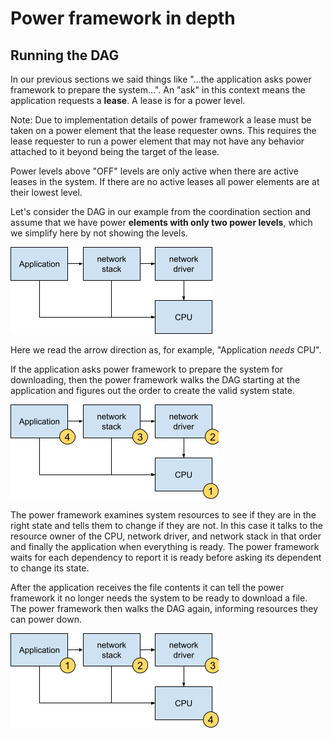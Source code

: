 # Power framework in depth

## Running the DAG

In our previous sections we said things like "...the application asks power
framework to prepare the system...". An "ask" in this context means the
application requests a **lease**. A lease is for a power level.


Note: Due to implementation details of power framework a lease must be taken on
a power element that the lease requester owns. This requires the lease requester
to run a power element that may not have any behavior attached to it beyond
being the target of the lease.

Power levels above "OFF" levels are only active when there are active leases in
the system. If there are no active leases all power elements are at their
lowest level.

Let's consider the DAG in our example from the coordination section and assume
that we have power **elements with only two power levels**, which we simplify
here by not showing the levels.

![Power element DAG](dag.png)

Here we read the arrow direction as, for example, "Application _needs_ CPU".

If the application asks power framework to prepare the system for downloading,
then the power framework walks the DAG starting at the application and figures
out the order to create the valid system state.

![Power element DAG power down ordering](dag_power_down_order.png)

The power framework examines system resources to see if they are in the right
state and tells them to change if they are not. In this case it talks to the
resource owner of the CPU, network driver, and network stack in that order and
finally the application when everything is ready. The power framework waits
for each dependency to report it is ready before asking its dependent to change
its state.

After the application receives the file contents it can tell the power
framework it no longer needs the system to be ready to download a file. The
power framework then walks the DAG again, informing resources they can power
down.

![Power element DAG power up ordering](dag_power_up_order.png)
